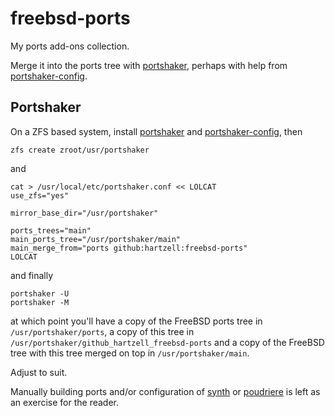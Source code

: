 # freebsd-ports

My ports add-ons collection.

Merge it into the ports tree with [portshaker], perhaps with help from
[portshaker-config].

## Portshaker

On a ZFS based system, install [portshaker] and [portshaker-config], then

``` shell
zfs create zroot/usr/portshaker
```

and

``` shell
cat > /usr/local/etc/portshaker.conf << LOLCAT
use_zfs="yes"

mirror_base_dir="/usr/portshaker"

ports_trees="main"
main_ports_tree="/usr/portshaker/main"
main_merge_from="ports github:hartzell:freebsd-ports"
LOLCAT
```

and finally

``` shell
portshaker -U
portshaker -M
```

at which point you'll have a copy of the FreeBSD ports tree in
`/usr/portshaker/ports`, a copy of this tree in
`/usr/portshaker/github_hartzell_freebsd-ports` and a copy of the
FreeBSD tree with this tree merged on top in `/usr/portshaker/main`.

Adjust to suit.

Manually building ports and/or configuration of [synth] or [poudriere]
is left as an exercise for the reader.

[portshaker]: https://www.freshports.org/ports-mgmt/portshaker/
[portshaker-config]: https://www.freshports.org/ports-mgmt/portshaker-config/
[poudriere]: https://github.com/freebsd/poudriere
[synth]: https://github.com/jrmarino/synth
